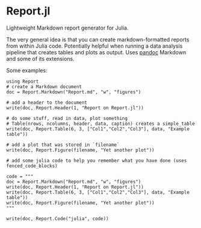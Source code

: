 # Report.jl

Lightweight Markdown report generator for Julia.

The very general idea is that you can create markdown-formatted reports from within Julia code. Potentially helpful when running a data analysis pipeline that creates tables and plots as output. Uses [pandoc](http://johnmacfarlane.net/pandoc/) Markdown and some of its extensions.

Some examples:

~~~~~~~~{.julia}
using Report
# create a Markdown document
doc = Report.Markdown("Report.md", "w", "figures")

# add a header to the document 
write(doc, Report.Header(1, "Report on Report.jl"))

# do some stuff, read in data, plot something
# Table(nrows, ncolumns, header, data, caption) creates a simple_table
write(doc, Report.Table(6, 3, ["Col1","Col2","Col3"], data, "Example table"))

# add a plot that was stored in `filename`
write(doc, Report.Figure(filename, "Yet another plot"))

# add some julia code to help you remember what you have done (uses fenced_code_blocks)

code = """
doc = Report.Markdown("Report.md", "w", "figures")
write(doc, Report.Header(1, "Report on Report.jl"))
write(doc, Report.Table(6, 3, ["Col1","Col2","Col3"], data, "Example table"))
write(doc, Report.Figure(filename, "Yet another plot"))
"""

write(doc, Report.Code("julia", code))
